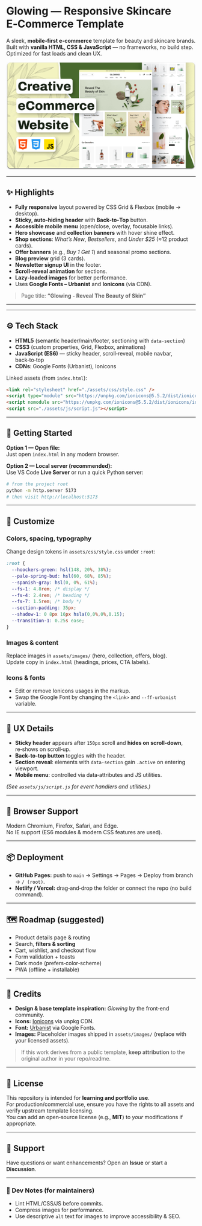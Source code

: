 # Glowing — Responsive Skincare E‑Commerce Template

A sleek, **mobile‑first e‑commerce** template for beauty and skincare brands. Built with **vanilla HTML, CSS & JavaScript** — no frameworks, no build step. Optimized for fast loads and clean UX.

![Desktop Demo](./readme-images/desktop.png)

---

## ✨ Highlights

- **Fully responsive** layout powered by CSS Grid & Flexbox (mobile → desktop).
- **Sticky, auto‑hiding header** with **Back‑to‑Top** button.
- **Accessible mobile menu** (open/close, overlay, focusable links).
- **Hero showcase** and **collection banners** with hover shine effect.
- **Shop sections**: *What’s New*, *Bestsellers*, and *Under $25* (≈12 product cards).
- **Offer banners** (e.g., *Buy 1 Get 1*) and seasonal promo sections.
- **Blog preview** grid (3 cards).
- **Newsletter signup UI** in the footer.
- **Scroll‑reveal animation** for sections.
- **Lazy‑loaded images** for better performance.
- Uses **Google Fonts – Urbanist** and **Ionicons** (via CDN).

> Page title: **“Glowing - Reveal The Beauty of Skin”**

---



---

## ⚙️ Tech Stack

- **HTML5** (semantic header/main/footer, sectioning with `data-section`)
- **CSS3** (custom properties, Grid, Flexbox, animations)
- **JavaScript (ES6)** — sticky header, scroll‑reveal, mobile navbar, back‑to‑top
- **CDNs**: Google Fonts (Urbanist), Ionicons

Linked assets (from `index.html`):
```html
<link rel="stylesheet" href="./assets/css/style.css" />
<script type="module" src="https://unpkg.com/ionicons@5.5.2/dist/ionicons/ionicons.esm.js"></script>
<script nomodule src="https://unpkg.com/ionicons@5.5.2/dist/ionicons/ionicons.js"></script>
<script src="./assets/js/script.js"></script>
```

---

## 🚀 Getting Started

**Option 1 — Open file:**  
Just open `index.html` in any modern browser.

**Option 2 — Local server (recommended):**  
Use VS Code **Live Server** or run a quick Python server:
```bash
# from the project root
python -m http.server 5173
# then visit http://localhost:5173
```

---

## 🎨 Customize

### Colors, spacing, typography
Change design tokens in `assets/css/style.css` under `:root`:

```css
:root {
  --hoockers-green: hsl(148, 20%, 38%);
  --pale-spring-bud: hsl(60, 68%, 85%);
  --spanish-gray: hsl(0, 0%, 61%);
  --fs-1: 4.8rem; /* display */
  --fs-4: 2.4rem; /* heading */
  --fs-7: 1.5rem; /* body */
  --section-padding: 35px;
  --shadow-1: 0 8px 16px hsla(0,0%,0%,0.15);
  --transition-1: 0.25s ease;
}
```

### Images & content
Replace images in `assets/images/` (hero, collection, offers, blog).  
Update copy in `index.html` (headings, prices, CTA labels).

### Icons & fonts
- Edit or remove Ionicons usages in the markup.
- Swap the Google Font by changing the `<link>` and `--ff-urbanist` variable.

---

## 🧠 UX Details

- **Sticky header** appears after `150px` scroll and **hides on scroll‑down**, re‑shows on scroll‑up.
- **Back‑to‑top button** toggles with the header.
- **Section reveal**: elements with `data-section` gain `.active` on entering viewport.
- **Mobile menu**: controlled via data‑attributes and JS utilities.

*(See `assets/js/script.js` for event handlers and utilities.)*

---

## 🧪 Browser Support

Modern Chromium, Firefox, Safari, and Edge.  
No IE support (ES6 modules & modern CSS features are used).

---

## 📦 Deployment

- **GitHub Pages:** push to `main` → Settings → Pages → Deploy from branch → `/ (root)`.
- **Netlify / Vercel:** drag‑and‑drop the folder or connect the repo (no build command).

---

## 🗺️ Roadmap (suggested)

- Product details page & routing
- Search, **filters & sorting**
- Cart, wishlist, and checkout flow
- Form validation + toasts
- Dark mode (prefers‑color‑scheme)
- PWA (offline + installable)

---

## 🙌 Credits

- **Design & base template inspiration:** *Glowing* by the front‑end community.  
- **Icons:** [Ionicons](https://ionic.io/ionicons) via unpkg CDN.  
- **Font:** [Urbanist](https://fonts.google.com/specimen/Urbanist) via Google Fonts.  
- **Images:** Placeholder images shipped in `assets/images/` (replace with your licensed assets).

> If this work derives from a public template, **keep attribution** to the original author in your repo/readme.

---

## 📄 License

This repository is intended for **learning and portfolio use**.  
For production/commercial use, ensure you have the rights to all assets and verify upstream template licensing.  
You can add an open‑source license (e.g., **MIT**) to *your* modifications if appropriate.

---

## 💬 Support

Have questions or want enhancements? Open an **Issue** or start a **Discussion**.

---

### 🔧 Dev Notes (for maintainers)
- Lint HTML/CSS/JS before commits.
- Compress images for performance.
- Use descriptive `alt` text for images to improve accessibility & SEO.


